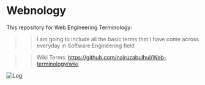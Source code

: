 # Webnology


This repository for Web Engineering Terminology:

>> I am going to include all the basic terms that I have come across everyday in Software Engineering field

>> Wiki Terms: https://github.com/nairuzabulhul/Web-terminology/wiki 



![Log](https://s32.postimg.org/z9gfou1k5/web_development_university_worcester_course_page.jpg)


